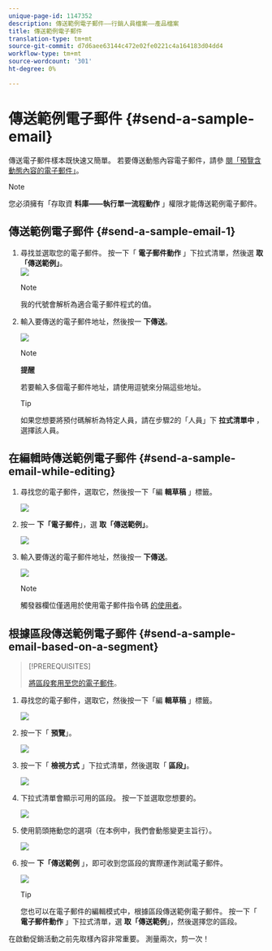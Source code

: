 ```yaml
---
unique-page-id: 1147352
description: 傳送範例電子郵件——行銷人員檔案——產品檔案
title: 傳送範例電子郵件
translation-type: tm+mt
source-git-commit: d7d6aee63144c472e02fe0221c4a164183d04dd4
workflow-type: tm+mt
source-wordcount: '301'
ht-degree: 0%

---
```



# 傳送範例電子郵件 {#send-a-sample-email}

傳送電子郵件樣本既快速又簡單。 若要傳送動態內容電子郵件，請參 [閱「預覽含動態內容的電子郵件」](../../../../product-docs/email-marketing/general/functions-in-the-editor/preview-an-email-with-dynamic-content.md)。

>[!NOTE]
>
>您必須擁有「存取資 **料庫——執行單一流程動作** 」權限才能傳送範例電子郵件。

## 傳送範例電子郵件 {#send-a-sample-email-1}

1. 尋找並選取您的電子郵件。 按一下「 **電子郵件動作** 」下拉式清單，然後選 **取「傳送範例」**。\
   ![](assets/one-281-29.jpg)

   >[!NOTE]
   >
   >我的代號會解析為適合電子郵件程式的值。

1. 輸入要傳送的電子郵件地址，然後按一 **下傳送**。

   ![](assets/two.png)

   >[!NOTE]
   >
   >**提醒**
   >
   >
   >若要輸入多個電子郵件地址，請使用逗號來分隔這些地址。

   >[!TIP]
   >
   >如果您想要將預付碼解析為特定人員，請在步驟2的「人員」下 **拉式清單中** ，選擇該人員。

## 在編輯時傳送範例電子郵件 {#send-a-sample-email-while-editing}

1. 尋找您的電子郵件，選取它，然後按一下「編 **輯草稿** 」標籤。

   ![](assets/three-281-29.jpg)

1. 按一 **下「電子郵件**」，選 **取「傳送範例」**。

   ![](assets/four.png)

1. 輸入要傳送的電子郵件地址，然後按一 **下傳送**。

   ![](assets/two.png)

   >[!NOTE]
   >
   >觸發器欄位僅適用於使用電子郵件指令碼 [的使用者](http://developers.marketo.com/documentation/velocity-script/)。

## 根據區段傳送範例電子郵件 {#send-a-sample-email-based-on-a-segment}

>[!PREREQUISITES]
>
>[將區段套用至您的電子郵件](http://docs.marketo.com/display/public/DOCS/Using+Dynamic+Content+in+an+Email)。

1. 尋找您的電子郵件，選取它，然後按一下「編 **輯草稿** 」標籤。

   ![](assets/three-281-29.jpg)

1. 按一下「 **預覽**」。

   ![](assets/1.png)

1. 按一下「 **檢視方式** 」下拉式清單，然後選取「 **區段」**。

   ![](assets/2.png)

1. 下拉式清單會顯示可用的區段。 按一下並選取您想要的。

   ![](assets/3.png)

1. 使用箭頭捲動您的選項（在本例中，我們會動態變更主旨行）。

   ![](assets/4.png)

1. 按一 **下「傳送範例** 」，即可收到您區段的實際運作測試電子郵件。

   ![](assets/5.png)

   >[!TIP]
   >
   >您也可以在電子郵件的編輯模式中，根據區段傳送範例電子郵件。 按一下「 **電子郵件動作** 」下拉式清單，選 **取「傳送範例**」，然後選擇您的區段。

在啟動促銷活動之前先取樣內容非常重要。 測量兩次，剪一次！
